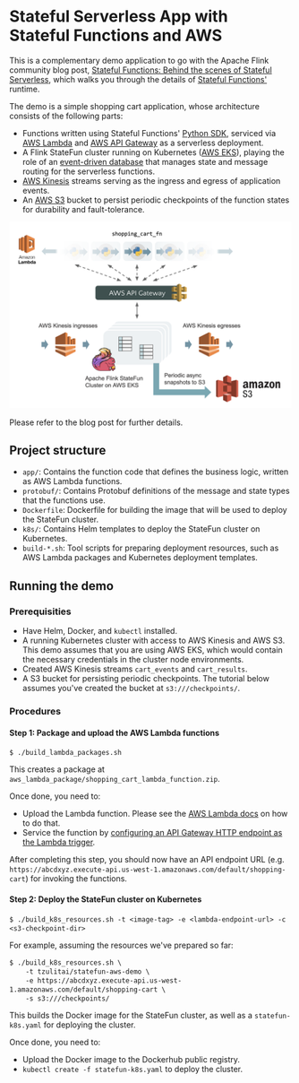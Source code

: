 # Stateful Serverless App with Stateful Functions and AWS

This is a complementary demo application to go with the Apache Flink community blog post, [Stateful Functions: Behind the scenes of Stateful Serverless](), which walks you through the details of [Stateful Functions'](https://ci.apache.org/projects/flink/flink-statefun-docs-master/) runtime.

The demo is a simple shopping cart application, whose architecture consists of the following parts:
* Functions written using Stateful Functions' [Python SDK](https://ci.apache.org/projects/flink/flink-statefun-docs-master/sdk/python.html), serviced via [AWS Lambda](https://aws.amazon.com/lambda/) and [AWS API Gateway](https://aws.amazon.com/api-gateway/) as a serverless deployment.
* A Flink StateFun cluster running on Kubernetes ([AWS EKS](https://aws.amazon.com/eks/)), playing the role of an [event-driven database](https://flink.apache.org/news/2020/04/07/release-statefun-2.0.0.html#an-event-driven-database) that manages state and message routing for the serverless functions.
* [AWS Kinesis](https://aws.amazon.com/kinesis/) streams serving as the ingress and egress of application events.
* An [AWS S3](https://aws.amazon.com/s3/) bucket to persist periodic checkpoints of the function states for durability and fault-tolerance.

<img alt="Stateful Functions" src="fig/aws-deployment-overview.png" width=600px/>

Please refer to the blog post for further details.

## Project structure

* `app/`: Contains the function code that defines the business logic, written as AWS Lambda functions.
* `protobuf/`: Contains Protobuf definitions of the message and state types that the functions use.
* `Dockerfile`: Dockerfile for building the image that will be used to deploy the StateFun cluster.
* `k8s/`: Contains Helm templates to deploy the StateFun cluster on Kubernetes.
* `build-*.sh`: Tool scripts for preparing deployment resources, such as AWS Lambda packages and Kubernetes deployment templates.

## Running the demo

### Prerequisities

* Have Helm, Docker, and `kubectl` installed.
* A running Kubernetes cluster with access to AWS Kinesis and AWS S3. This demo assumes that you are using AWS EKS, which would contain the necessary credentials in the cluster node environments.
* Created AWS Kinesis streams `cart_events` and `cart_results`.
* A S3 bucket for persisting periodic checkpoints. The tutorial below assumes you've created the bucket at `s3:///checkpoints/`. 

### Procedures

#### Step 1: Package and upload the AWS Lambda functions

```
$ ./build_lambda_packages.sh
```

This creates a package at `aws_lambda_package/shopping_cart_lambda_function.zip`.

Once done, you need to:
* Upload the Lambda function. Please see the [AWS Lambda docs](https://docs.aws.amazon.com/lambda/latest/dg/getting-started-create-function.html) on how to do that.
* Service the function by [configuring an API Gateway HTTP endpoint as the Lambda trigger](https://docs.aws.amazon.com/lambda/latest/dg/services-apigateway.html).

After completing this step, you should now have an API endpoint URL (e.g. `https://abcdxyz.execute-api.us-west-1.amazonaws.com/default/shopping-cart`) for invoking the functions.

#### Step 2: Deploy the StateFun cluster on Kubernetes

```
$ ./build_k8s_resources.sh -t <image-tag> -e <lambda-endpoint-url> -c <s3-checkpoint-dir>
```

For example, assuming the resources we've prepared so far:

```
$ ./build_k8s_resources.sh \
    -t tzulitai/statefun-aws-demo \
    -e https://abcdxyz.execute-api.us-west-1.amazonaws.com/default/shopping-cart \
    -s s3:///checkpoints/
```

This builds the Docker image for the StateFun cluster, as well as a `statefun-k8s.yaml` for deploying the cluster.

Once done, you need to:
* Upload the Docker image to the Dockerhub public registry.
* `kubectl create -f statefun-k8s.yaml` to deploy the cluster.
